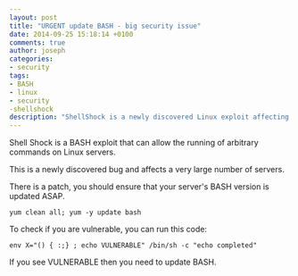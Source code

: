 ```yaml
---
layout: post
title: "URGENT update BASH - big security issue"
date: 2014-09-25 15:18:14 +0100
comments: true
author: joseph
categories: 
- security
tags: 
- BASH
- linux
- security
-shellshock
description: "ShellShock is a newly discovered Linux exploit affecting BASH. Unfortunately this will affect most servers and is a critical flaw. Update your server ASAP"
---
```


Shell Shock is a BASH exploit that can allow the running of arbitrary commands on Linux servers. 

This is a newly discovered bug and affects a very large number of servers. 

There is a patch, you should ensure that your server's BASH version is updated ASAP.

```
yum clean all; yum -y update bash
```

To check if you are vulnerable, you can run this code:

```
env X="() { :;} ; echo VULNERABLE" /bin/sh -c "echo completed"
```

If you see VULNERABLE then you need to update BASH.


